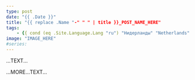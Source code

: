 ```yaml
---
type: post
date: "{{ .Date }}"
title: "{{ replace .Name "-" " " | title }}_POST_NAME_HERE"
tags:
    - {{ cond (eq .Site.Language.Lang "ru") "Нидерланды" "Netherlands" }}
image: "IMAGE_HERE"
#series:
---
```


...TEXT...

<!--more-->

...MORE...TEXT...